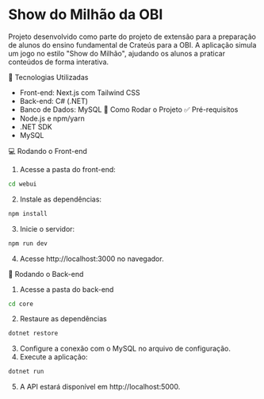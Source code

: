 # Show do Milhão da OBI
Projeto desenvolvido como parte do projeto de extensão para a preparação de alunos do ensino fundamental de Crateús para a OBI. A aplicação simula um jogo no estilo "Show do Milhão", ajudando os alunos a praticar conteúdos de forma interativa.

🚀 Tecnologias Utilizadas
- Front-end: Next.js com Tailwind CSS
- Back-end: C# (.NET)
- Banco de Dados: MySQL
📂 Como Rodar o Projeto
✅ Pré-requisitos
- Node.js e npm/yarn
- .NET SDK
- MySQL

💻 Rodando o Front-end
1. Acesse a pasta do front-end:
```bash
cd webui
```
2. Instale as dependências:
```bash
npm install
```
3. Inicie o servidor:
```bash
npm run dev
```
4. Acesse http://localhost:3000 no navegador.

🔧 Rodando o Back-end
1. Acesse a pasta do back-end
```bash
cd core
```
2. Restaure as dependências
```bash
dotnet restore
```
3. Configure a conexão com o MySQL no arquivo de configuração.
4. Execute a aplicação:
```bash
dotnet run
```
5. A API estará disponível em http://localhost:5000.
